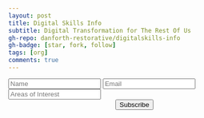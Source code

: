 ```yaml
---
layout: post
title: Digital Skills Info
subtitle: Digital Transformation for The Rest Of Us
gh-repo: danforth-restorative/digitalskills-info
gh-badge: [star, fork, follow]
tags: [org]
comments: true
---
```


<form method="POST" class="subscribe" action="https://digitalskills.info/staticman/v2/entry/danforth-restorative/digitalskills.info/master/subscribe">
  <input name="options[redirect]" type="hidden" value="https://github.com/danforth-restorative/digitalskills.info/pulls">
  <input name="options[slug]" type="hidden" value="restofus">
  <input name="fields[name]" type="text" placeholder="Name">
  <input name="fields[email]" type="email" placeholder="Email">
  <input name="fields[message]" type="text" placeholder="Areas of Interest">
  <center><button type="submit">Subscribe</button></center>

